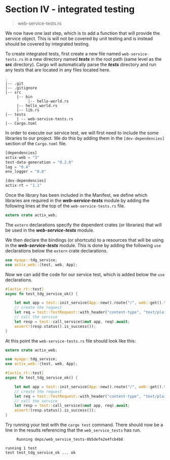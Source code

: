 # Section IV - integrated testing

> web-service-tests.rs

We now have one last step, which is to add a function that will provide the service object. This is will not be covered by unit testing and is instead should be covered by integrated testing.

To create integrated tests, first create a new file named `web-service-tests.rs` in a new directory named _**tests**_ in the root path \(same level as the **src** directory\). Cargo will automatically parse the _**tests**_ directory and run any tests that are located in any files located here.

```text
.
|-- .git
|-- .gitignore
|-- src
     |-- bin
          |-- hello-world.rs
     |-- hello_world.rs
     |-- lib.rs
|-- tests
     | -- web-service-tests.rs
|-- Cargo.toml
```

In order to execute our service test, we will first need to include the some libraries to our project. We do this by adding them in the `[dev-dependencies]` section of the `Cargo.toml` file.

```rust
[dependencies]
actix-web = "3"
test-data-generation = "0.2.0"
log = "0.4"
env_logger = "0.8"

[dev-dependencies]
actix-rt = "1.1"
```

Once the library has been included in the Manifest, we define which libraries are required in the _**web-service-tests**_ module by adding the following lines at the top of the `web-service-tests.rs` file.

```rust
extern crate actix_web;
```

The `extern` declarations specify the dependent crates \(or libraries\) that will be used in the _**web-service-tests**_ module.

We then declare the bindings \(or shortcuts\) to a resources that will be using in the _**web-service-tests**_ module. This is done by adding the following `use` declarations below the `extern` crate declarations.

```rust
use myapp::tdg_service;
use actix_web::{test, web, App};
```

Now we can add the code for our service test, which is added below the `use` declarations.

```rust
#[actix_rt::test]
async fn test_tdg_service_ok() {

    let mut app = test::init_service(App::new().route("/", web::get().to(tdg_service::index))).await;
    // create the request
    let req = test::TestRequest::with_header("content-type", "text/plain").to_request();
    // call the service
    let resp = test::call_service(&mut app, req).await;
    assert!(resp.status().is_success());
}
```

At this point the `web-service-tests.rs` file should look like this:

```rust
extern crate actix_web;

use myapp::tdg_service;
use actix_web::{test, web, App};

#[actix_rt::test]
async fn test_tdg_service_ok() {

    let mut app = test::init_service(App::new().route("/", web::get().to(tdg_service::index))).await;
    // create the request
    let req = test::TestRequest::with_header("content-type", "text/plain").to_request();
    // call the service
    let resp = test::call_service(&mut app, req).await;
    assert!(resp.status().is_success());
}
```

Try running your test with the `cargo test` command. There should now be a line in the results referencing that the `web_service_tests` has run.

```text
     Running deps/web_service_tests-8b5defe2e4fcb4b8

running 1 test
test test_tdg_service_ok ... ok
```

